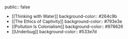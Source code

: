 public:: false

- [[Thinking with Water]]
  background-color:: #264c9b
- [[The Ethics of Captivity]]
  background-color:: #793e3e
- [[Pollution Is Colonialism]]
  background-color:: #978626
- [[Underbug]]
  background-color:: #533e7d